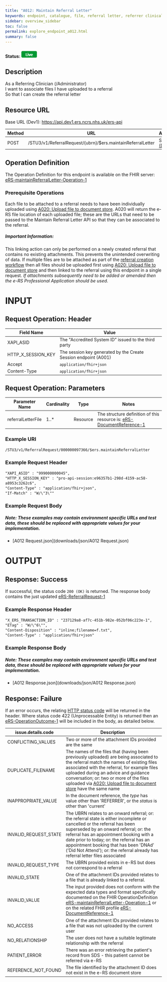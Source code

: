 ```yaml
---
title: "A012: Maintain Referral Letter"
keywords: endpoint, catalogue, file, referral letter, referrer clinical information
sidebar: overview_sidebar
toc: false
permalink: explore_endpoint_a012.html
summary: false
---
```


#### Status: ![Live](images/icons/api_live.png)

## Description
As a Referring Clinician (/Administrator)  
I want to associate files I have uploaded to a referral  
So that I can create the referral letter  

## Resource URL

Base URL (Dev1): https://api.dev1.ers.ncrs.nhs.uk/ers-api  

| Method | URL | Authentication |
| -------------| --- | ---------------- |
| POST | /STU3/v1/ReferralRequest/{ubrn}/$ers.maintainReferralLetter | Session Token [(Details)](develop_business_flow_bf001.html) |

## Operation Definition
The Operation Definition for this endpoint is available on the FHIR server: [eRS-maintainReferralLetter-Operation-1](https://fhir.nhs.uk/STU3/OperationDefinition/eRS-maintainReferralLetter-Operation-1/_history/1.0)

### Prerequisite Operations
Each file to be attached to a referral needs to have been individually uploaded using [A020: Upload file to document store](explore_endpoint_a020.html). A020 will return the e-RS file location of each uploaded file; these are the URLs that need to be passed to the Maintain Referral Letter API so that they can be associated to the referral.

##### Important Information:
This linking action can only be performed on a newly created referral that contains no existing attachments. This prevents the unintended overwriting of data. If multiple files are to be attached as part of the [referral creation workflow](creating_referrals.html) then all files should be uploaded first using [A020: Upload file to document store](explore_endpoint_a020.html) and then linked to the referral using this endpoint in a single request. *If attachments subsequently need to be added or amended then the e-RS Professional Application should be used*.

# INPUT

## Request Operation: Header

| Field Name | Value |
| ---- | ---- |
| XAPI_ASID | The "Accredited System ID" issued to the third party |
| HTTP_X_SESSION_KEY | The session key generated by the Create Session endpoint (A001)  |
| Accept | `application/fhir+json` |
| Content-Type |	`application/fhir+json` |

## Request Operation: Parameters

| Parameter Name             | Cardinality | Type            | Notes |
|  ------------------------- | ----------- | --------------- | ----- |
| referralLetterFile         | 1..*        | Resource        |The structure definition of this resource is:  [eRS-DocumentReference-1](https://fhir.nhs.uk/STU3/StructureDefinition/eRS-DocumentReference-1)  |

### Example URI
```http
/STU3/v1/ReferralRequest/000000097366/$ers.maintainReferralLetter
```

### Example Request Header
```http
"XAPI_ASID" : "999000000045",
"HTTP_X_SESSION_KEY" : "pro-api-session:e96357b1-298d-4159-ac58-a8953c3262c6",
"Content-Type" : "application/fhir+json",
"If-Match" : "W/\"3\""
```

### Example Request Body
##### Note: These examples may contain environment specific URLs and test data, these should be replaced with appropriate values for your implementation.  

- [A012 Request.json](downloads/json/A012 Request.json)  

# OUTPUT
## Response: Success
If successful, the status code `200 (OK)` is returned. The response body contains the just updated [eRS-ReferralRequest-1](https://fhir.nhs.uk/STU3/StructureDefinition/eRS-ReferralRequest-1)

### Example Response Header
```http
"X_ERS_TRANSACTION_ID" : "237129a8-af7c-451b-982e-052bf06c223e-1",
"ETag" : "W/\"6\"",
"Content-Disposition" : "inline;filename=f.txt",
"Content-Type" : "application/fhir+json"
```

### Example Response Body
##### Note: These examples may contain environment specific URLs and test data, these should be replaced with appropriate values for your implementation.  

- [A012 Response.json](downloads/json/A012 Response.json)  

## Response: Failure
If an error occurs, the relating [HTTP status code](explore_error_messages.html) will be returned in the header. Where status code 422 (Unprocessable Entity) is returned then an [eRS-OperationOutcome-1](https://fhir.nhs.uk/STU3/StructureDefinition/eRS-OperationOutcome-1) will be included in the body, as detailed below.  

| issue.details.code | Description |
| ------------------ | ------ |
| CONFLICTING_VALUES |Two or more of the attachment IDs provided are the same|
|DUPLICATE_FILENAME | The names of the files that (having been previously uploaded) are being associated to the referral match the names of existing files associated with the referral, for example files uploaded during an advice and guidance conversation; or: two or more of the files uploaded via [A020: Upload file to document store](explore_endpoint_a020.html) have the same name  |
| INAPPROPRIATE_VALUE | In the document reference, the _type_ has  value other than 'REFERRER', or the _status_ is other than 'current' |
| INVALID_REQUEST_STATE | The UBRN relates to an onward referral; or: the referral state is either incomplete or cancelled or the referral has been superseded by an onward referral; or: the referral has an appointment booking with a date prior to today; or: the referral has an appointment booking that has been 'DNAd' ('Did Not Attend'); or: the referral already has referral letter files associated |  
| INVALID_REQUEST_TYPE | The UBRN provided exists in e-RS but does not correspond to a referral |
| INVALID_STATE | One of the attachment IDs provided relates to a file that is already linked to a referral.|  
| INVALID_VALUE | The input provided does not conform with the expected data types and format specifically documented on the FHIR OperationDefinition [eRS-maintainReferralLetter-Operation-1](https://fhir.nhs.uk/STU3/OperationDefinition/eRS-maintainReferralLetter-Operation-1/_history/1.0) or on the related FHIR profile [eRS-DocumentReference-1](https://fhir.nhs.uk/STU3/StructureDefinition/eRS-DocumentReference-1)|
| NO_ACCESS | One of the attachment IDs provided relates to a file that was not uploaded by the current user |
| NO_RELATIONSHIP | The user does not have a suitable legitimate relationship with the referral |
| PATIENT_ERROR | There was an error retrieving the patient's record from SDS - this patient cannot be referred via e-RS |
| REFERENCE_NOT_FOUND | The file identified by the attachment ID does not exist in the e-RS document store |

